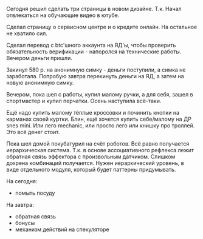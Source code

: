 Сегодня решил сделать три страницы в новом дизайне. Т.к. Начал отвлекаться на обучающие видео в ютубе.

Сделал страницу о сервисном центре и о кредите онлайн. На остальное не хватило сил.

Сделал перевод с btc'шного аккаунта на ЯД'ы, чтобы проверить обязательность верификации - напоролся на технические работы. Вечером деньги пришли.

Закинул 580 р. на анонимную симку - деньги поступили, а симка не заработала.
Попробую завтра перекинуть деньги на ЯД, а затем на новую анонимную симку.

Вечером, пока шел с работы, купил малому ручки, а для себя, зашел в спортмастер и купил перчатки. Осень наступила всё-таки.

Ещё надо купить малому тёплые кроссовки и починить кнопки на карманах своей куртки.
Блин, ещё хочется купить себе/малому на ДР snes mini. Или лего mechanic, или просто лего или книшку про троллей. Это всё денег стоит.

Пока шел домой покубатурил на счёт роботов. Всё равно получается иерархическая система. Т.к. в основе ассоциативного рефлекса лежит обратная связь эффектора с произвольным датчиком. Слишком дохрена комбинаций получается. Нужен иерархический уровень, в виде отдельного модуля, который будет паттерны придумывать.

На сегодня:
  * помыть посуду

На завтра:
  * обратная связь
  * бонусы
  * механизм действий на спекуляторе